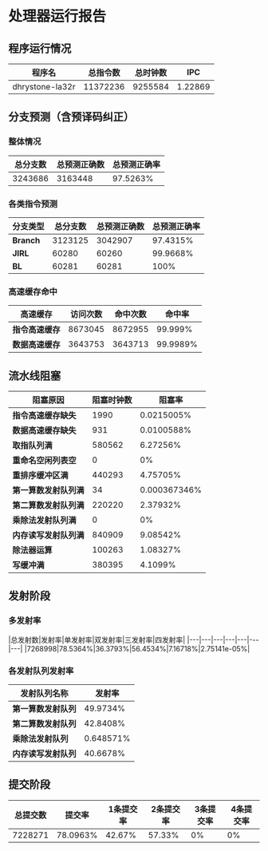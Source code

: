 # 处理器运行报告
## 程序运行情况
|程序名|总指令数|总时钟数|IPC|
|---|---|---|---|
|dhrystone-la32r|11372236|9255584|1.22869|

## 分支预测（含预译码纠正）
### 整体情况
|总分支数|总预测正确数|总预测正确率|
|---|---|---|
|3243686|3163448|97.5263%|

### 各类指令预测
|分支类型|总分支数|总预测正确数|总预测正确率|
|---|---|---|---|
|**Branch**| 3123125 | 3042907 | 97.4315%|
|**JIRL**| 60280 | 60260 | 99.9668%|
|**BL**| 60281 | 60281 | 100%|

### 高速缓存命中
|高速缓存|访问次数|命中次数|命中率|
|---|---|---|---|
|**指令高速缓存**| 8673045 | 8672955 | 99.999%|
|**数据高速缓存**| 3643753 | 3643713 | 99.9989%|
## 流水线阻塞
|阻塞原因|阻塞时钟数|阻塞率|
|---|---|---|
|**指令高速缓存缺失**| 1990 | 0.0215005%|
|**数据高速缓存缺失**| 931 | 0.0100588%|
|**取指队列满**| 580562 | 6.27256%|
|**重命名空闲列表空**|0 | 0%|
|**重排序缓冲区满**|440293 | 4.75705%|
|**第一算数发射队列满**|34 | 0.000367346%|
|**第二算数发射队列满**|220220 | 2.37932%|
|**乘除法发射队列满**|0 | 0%|
|**内存读写发射队列满**|840909 | 9.08542%|
|**除法器运算**|100263 | 1.08327%|
|**写缓冲满**|380395 | 4.1099%|

## 发射阶段
### 多发射率
|总发射数|发射率|单发射率|双发射率|三发射率|四发射率|
|---|---|---|---|---|---|---|
|7268998|78.5364%|36.3793%|56.4534%|7.16718%|2.75141e-05%|

### 各发射队列发射率
|发射队列名称|发射率|
|---|---|
|**第一算数发射队列**|49.9734%|
|**第二算数发射队列**|42.8408%|
|**乘除法发射队列**|0.648571%|
|**内存读写发射队列**|40.6678%|

## 提交阶段
|总提交数|提交率|1条提交率|2条提交率|3条提交率|4条提交率|
|---|---|---|---|---|---|
|7228271|78.0963%|42.67%|57.33%|0%|0%|
